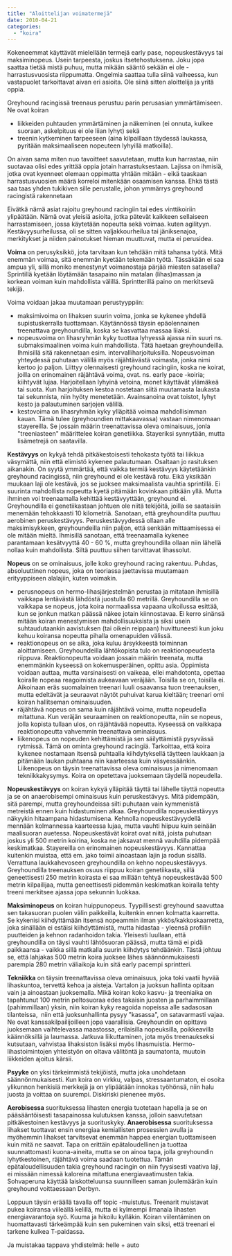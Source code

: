 ```yaml
---
title: "Aloittelijan voimatermejä"
date: 2010-04-21
categories: 
  - "koira"
---
```


Kokeneemmat käyttävät mielellään termejä early pase, nopeuskestävyys tai maksiminopeus. Usein tarpeesta, joskus itsetehostuksena. Joku jopa saattaa tietää mistä puhuu, mutta mikään sääntö sekään ei ole - harrastusvuosista riippumatta. Ongelmia saattaa tulla siinä vaiheessa, kun vastapuolet tarkoittavat aivan eri asioita. Ole siinä sitten aloittelija ja yritä oppia.

<!--more-->

Greyhound racingissä treenaus perustuu parin perusasian ymmärtämiseen. Ne ovat koiran

- liikkeiden puhtauden ymmärtäminen ja näkeminen (ei onnuta, kulkee suoraan, askelpituus ei ole liian lyhyt) sekä
- treenin kytkeminen tarpeeseen (aina kilpaillaan täydessä laukassa, pyritään maksimaaliseen nopeuteen lyhyillä matkoilla).

On aivan sama miten nuo tavoitteet saavutetaan, mutta kun harrastaa, niin suotavaa olisi edes yrittää oppia jotain harrastuksestaan. Lajissa on ihmisiä, jotka ovat kyenneet olemaan oppimatta yhtään mitään - eikä taaskaan harrastusvuosien määrä korreloi mitenkään osaamisen kanssa. Ehkä tästä saa taas yhden tukikiven sille perustalle, johon ymmärrys greyhound racingistä rakennetaan

Eivätkä nämä asiat rajoitu greyhound racingiin tai edes vinttikoiriin ylipäätään. Nämä ovat yleisiä asioita, jotka pätevät kaikkeen sellaiseen harrastamiseen, jossa käytetään nopeutta sekä voimaa. kuten agilityyn. Kestävyysurheilussa, oli se sitten valjakkourheilua tai jäniksenajoa, merkitykset ja niiden painotukset hieman muuttuvat, mutta ei perusidea.

**Voima** on perusyksikkö, jota tarvitaan kun tehdään mitä tahansa työtä. Mitä enemmän voimaa, sitä enemmän kyetään tekemään työtä. Tässäkään ei saa ampua yli, sillä moniko menestynyt voimanostaja pärjää miesten satasella? Sprintillä kyetään löytämään tasapaino niin matalan (lihas)massan ja korkean voiman kuin mahdollista välillä. Sprintterillä paino on merkitsevä tekijä.

Voima voidaan jakaa muutamaan perustyyppiin:

- maksimivoima on lihaksen suurin voima, jonka se kykenee yhdellä supistuskerralla tuottamaan. Käytännössä täysin epäolennainen treenattava greyhoundilla, koska se kasvattaa massaa liiaksi.
- nopeusvoima on lihasryhmän kyky tuottaa lyhyessä ajassa niin suuri ns. submaksimaalinen voima kuin mahdollista. Tätä haetaan greyhoundeilla. Ihmisillä sitä rakennetaan esim. intervalliharjoituksilla. Nopeusvoiman yhteydessä puhutaan välillä myös räjähtävästä voimasta, jonka nimi kertoo jo paljon. Liittyy olennaisesti greyhound racingiin, koska ne koirat, joilla on erinomainen räjähtävä voima, ovat. ns. early pace -koiria; kiihtyvät lujaa. Harjoitellaan lyhyinä vetoina, monet käyttävät ylämäkeä tai suota. Kun harjoituksen kestoa nostetaan siitä muutamasta laukasta tai sekunnista, niin hyöty menetetään. Avainsanoina ovat toistot, lyhyt kesto ja palautuminen sarjojen välillä.
- kestovoima on lihasryhmän kyky ylläpitää voimaa mahdollisimman kauan. Tämä tulee (greyhoundien mittakaavassa) vastaan nimenomaan stayereilla. Se jossain määrin treenattavissa oleva ominaisuus, jonla "treeniasteen" määrittelee koiran genetiikka. Stayeriksi synnytään, mutta lisämetrejä on saatavilla.

**Kestävyys** on kykyä tehdä pitkäkestoisesti tehokasta työtä tai liikkua väsymättä, niin että elimistö kykenee palautumaan. Osaltaan jo rasituksen aikanakin. On syytä ymmärtää, että vaikka termiä kestävyys käytetäänkin greyhound racingissä, niin greyhound ei ole kestävä rotu. Eikä yksikään muukaan laji ole kestävä, jos se juoksee maksimaalista vauhtia sprintillä. Ei suurinta mahdollista nopeutta kyetä pitämään kovinkaan pitkään yllä. Mutta ihminen voi treenaamalla kehittää kestävyyttään, greyhound ei. Greyhoundilla ei genetiikastaan johtuen ole niitä tekijöitä, joilla se saataisiin menemään tehokkaasti 10 kilometriä. Sanotaan, että greyhoundilta puuttuu aerobinen peruskestävyys. Peruskestävyydessä ollaan alle maksimisykkeen, greyhoundeilla niin paljon, että senkään mittaamisessa ei ole mitään mieltä. Ihmisillä sanotaan, että treenaamalla kykenee parantamaan kesätvyyttä 40 - 60 %, mutta greyhoundilla ollaan niin lähellä nollaa kuin mahdollista. Siltä puuttuu siihen tarvittavat lihassolut.

**Nopeus** on se ominaisuus, jolle koko greyhound racing rakentuu. Puhdas, absoluuttinen nopeus, joka on teoriassa jaettavissa muutamaan erityyppiseen alalajiin, kuten voimakin.

- perusnopeus on hermo-lihasjärjestelmän perustaa ja mitataan ihmisillä vaikkapa lentävästä lähdöstä juostulla 60 metrillä. Greyhoundilla se on vaikkapa se nopeus, jota koira normaalissa vapaana ulkoilussa esittää, kun se jonkun matkan päässä näkee jotain kiinnostavaa. Ei kerro sinänsä mitään koiran menestymisen mahdollisuuksista ja siksi usein suhtaudutaankin aavistuksen (tai oikein reippaan) huvittuneesti kun joku kehuu koiransa nopeutta pihalla omenapuiden välissä.
- reaktionopeus on se aika, joka kuluu ärsykkeestä toiminnan aloittamiseen. Greyhoundeilla lähtökopista tulo on reaktionopeudesta riippuva. Reaktionopeutta voidaan jossain määrin treenata, mutta enemmänkin kyseessä on kokemusperäinen, opittu asia. Oppimista voidaan auttaa, mutta varsinaisesti on vaikeaa, ellei mahdotonta, opettaa koiralle nopeaa reagoimista aukeavaan veräjään. Toisilla se on, toisilla ei. Aikoinaan eräs suomalainen treenari luuli osaavansa tuon treenauksen, mutta edeltävät ja seuraavat näytöt puhuivat karua kieltään; treenari omi koiran hallitseman ominaisuuden.
- räjähtävä nopeus on sama kuin räjähtävä voima, mutta nopeudella mitattuna. Kun veräjän seuraaminen on reaktionopeutta, niin se nopeus, jolla kopista tullaan ulos, on räjähtävää nopeutta. Kyseessä on vaikkapa reaktionopeutta vahvemmin treenattava ominaisuus.
- liikenopeus on nopeuden kehittämistä ja sen säilyttämistä pysyvässä rytmissä. Tämä on ominta greyhound racingiä. Tarkoittaa, että koira kykenee nostamaan itsensä puhtaalla kiihdytyksellä täytteen laukkaan ja pitämään laukan puhtaana niin kaarteessa kuin väsyessäänkin. Liikenopeus on täysin treenattavissa oleva ominaisuus ja nimenomaan tekniikkakysymys. Koira on opetettava juoksemaan täydellä nopeudella.

**Nopeuskestävyys** on koiran kykyä ylläpitää täyttä tai lähelle täyttä nopeutta ja se on anaerobisempi ominaisuus kuin peruskestävyys. Mitä pidempään, sitä parempi, mutta greyhoundeissa silti puhutaan vain kymmenistä metreistä ennen kuin hidastuminen alkaa. Greyhoundilla nopeuskestävyys näkyykin hitaampana hidastumisena. Kehnolla nopeuskestävyydellä mennään kolmannessa kaarteessa lujaa, mutta vauhti hiipuu kuin seinään maalisuoran auetessa. Nopeuskestävät koirat ovat niitä, joista puhutaan joskus yli 500 metrin koirina, koska ne jaksavat mennä vauhdilla pidempää keskimatkaa. Stayereilla on erinomainen nopeuskestävyys. Kannattaa kuitenkin muistaa, että em. jako toimii ainoastaan lajin ja rodun sisällä. Verrattuna laukkahevoseen greyhoundilla on kehno nopeuskestävyys. Greyhoundilla treenauksen osuus riippuu koiran genetiikasta, sillä geneettisesti 250 metrin koirasta ei saa millään tehtyä nopeuskestävää 500 metrin kilpailijaa, mutta geneettisesti pidemmän keskimatkan koiralla tehty treeni merkitsee ajassa jopa sekunnin luokkaa.

**Maksiminopeus** on koiran huippunopeus. Tyypillisesti greyhound saavuttaa sen takasuoran puolen välin paikkeilla, kuitenkin ennen kolmatta kaarretta. Se kykenisi kiihdyttämään itsensä nopeammin ilman ykkös/kakkoskaarretta, joka sinällään ei estäisi kiihdyttämistä, mutta hidastaa - yleensä profiilin puutteiden ja kehnon radanhoidon takia. Yleisesti luullaan, että greyhoundilla on täysi vauhti lähtösuoran päässä, mutta tämä ei pidä paikkaansa - vaikka sillä matkalla suurin kiihdytys tehdäänkin. Tästä johtuu se, että lahjakas 500 metrin koira juoksee lähes säännönmukaisesti parempia 280 metrin väliaikoja kuin sitä early pacempi sprintteri.

**Tekniikka** on täysin treenattavissa oleva ominaisuus, joka toki vaatii hyvää lihaskuntoa, tervettä kehoa ja aisteja. Vartalon ja juoksun hallinta opitaan vain ja ainoastaan juoksemalla. Mikä koiran koko kasvu- ja treeniaika on tapahtunut 100 metrin peltosuoraa edes takaisin juosten ja parhaimmillaan (pahimmillaan) yksin, niin koiran kyky reagoida nopeissa alle sadasosan tilanteissa,  niin että juoksunhallinta pysyy "kasassa", on satavarmasti vajaa. Ne ovat kanssakilpailijoilleen jopa vaarallisia. Greyhoundin on opittava juoksemaan vaihtelevassa maastossa, erilaisilla nopeuksilla, poikkeavilla käännöksillä ja laumassa. Jatkuva liikuttaminen, jota myös treenaukseksi kutsutaan, vahvistaa lihaksiston lisäksi myös lihasmuistia. Hermo-lihastoimintojen yhteistyön on oltava välitöntä ja saumatonta, muutoin liikkeiden ajoitus kärsii.

**Psyyke** on yksi tärkeimmistä tekijöistä, mutta joka unohdetaan säännönmukaisesti. Kun koira on virkku, valpas, stressaantumaton, ei osoita ylikunnon henkisiä merkkejä ja on ylipäätään innokas työhönsä, niin halu juosta ja voittaa on suurempi. Diskiriski pienenee myös.

**Aerobisessa** suorituksessa lihasten energia tuotetaan hapella ja se on pääsääntöisesti tasapainossa kulutuksen kanssa, jolloin saavutetaan pitkäkestoinen kestävyys ja suorituskyky. **Anaerobisessa** suorituksessa lihakset tuottavat ensin energiaa kemiallisten prosessien avulla ja myöhemmin lihakset tarvitsevat enemmän happea energian tuottamiseen kuin mitä ne saavat. Tapa on erittäin epätaloudellinen ja tuottaa suunnattomasti kuona-aineita, mutta se on ainoa tapa, jolla greyhoundin lyhytkestoinen, räjähtävä voima saadaan tuotettua. Tämän epätaloudellisuuden takia greyhound racingin on niin fyysisesti vaativa laji, ei missään nimessä kaloreina mitattuna energiavaatimusten takia. Sohvaperuna käyttää laiskotteluunsa suunnilleen saman joulemäärän kuin greyhound voittaessaan Derbyn.

Loppuun täysin eräällä tavalla off topic -muistutus. Treenarit muistavat pukea koiransa viileällä kelillä, mutta ei kylmempi ilmanala lihasten energiavarantoja syö. Kuuma ja hikoilu kylläkin. Koiran viilentäminen on huomattavasti tärkeämpää kuin sen pukeminen vain siksi, että treenari ei tarkene kulkea T-paidassa.

Ja muistakaa tappava yhdistelmä: helle + auto
